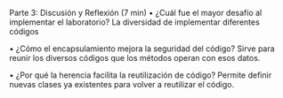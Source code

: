 Parte 3: Discusión y Reflexión (7 min)
• ¿Cuál fue el mayor desafío al implementar el laboratorio?
La diversidad de implementar diferentes códigos

• ¿Cómo el encapsulamiento mejora la seguridad del código?
Sirve para reunir los diversos códigos que los métodos operan con esos datos. 

• ¿Por qué la herencia facilita la reutilización de código?	
Permite definir nuevas clases ya existentes para volver a reutilizar el código.
